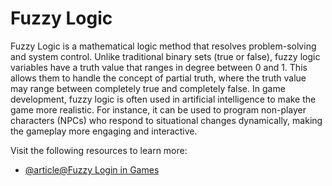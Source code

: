 # Fuzzy Logic

Fuzzy Logic is a mathematical logic method that resolves problem-solving and system control. Unlike traditional binary sets (true or false), fuzzy logic variables have a truth value that ranges in degree between 0 and 1. This allows them to handle the concept of partial truth, where the truth value may range between completely true and completely false. In game development, fuzzy logic is often used in artificial intelligence to make the game more realistic. For instance, it can be used to program non-player characters (NPCs) who respond to situational changes dynamically, making the gameplay more engaging and interactive.

Visit the following resources to learn more:

- [@article@Fuzzy Login in Games](https://www.michelepirovano.com/pdf/fuzzy_ai_in_games.pdf)
